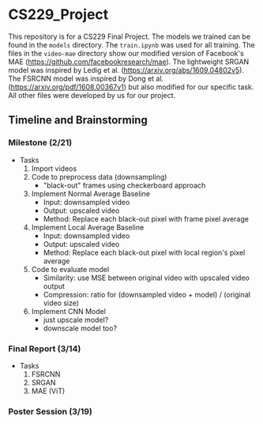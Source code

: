 # CS229_Project

This repository is for a CS229 Final Project. The models we trained can be found in the `models` directory. The `train.ipynb` was used for all training. The files in the `video-mae` directory show our modified version of Facebook's MAE (https://github.com/facebookresearch/mae). The lightweight SRGAN model was inspired by Ledig et al. (https://arxiv.org/abs/1609.04802v5). The FSRCNN model was inspired by Dong et al. (https://arxiv.org/pdf/1608.00367v1) but also modified for our specific task. All other files were developed by us for our project.

## Timeline and Brainstorming

### Milestone (2/21)

* Tasks
    1. Import videos
    2. Code to preprocess data (downsampling)
        * "black-out" frames using checkerboard approach
    3. Implement Normal Average Baseline
        * Input: downsampled video
        * Output: upscaled video
        * Method: Replace each black-out pixel with frame pixel average 
    4. Implement Local Average Baseline
        * Input: downsampled video
        * Output: upscaled video
        * Method: Replace each black-out pixel with local region's pixel average
    5. Code to evaluate model
        * Similarity: use MSE between original video with upscaled video output
        * Compression: ratio for (downsampled video + model) / (original video size)
    6. Implement CNN Model
        * just upscale model?
        * downscale model too?

### Final Report (3/14)

* Tasks
    1. FSRCNN
    2. SRGAN
    3. MAE (ViT)

### Poster Session (3/19)
